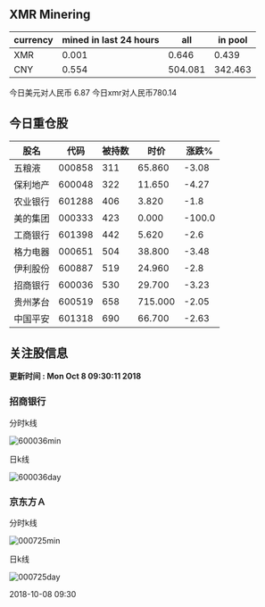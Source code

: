 ## XMR Minering

|currency|mined in last 24 hours|all|in pool|
|---|---|---|---|
|XMR|0.001|0.646|0.439|
|CNY|0.554|504.081|342.463|

今日美元对人民币 6.87	今日xmr对人民币780.14


## 今日重仓股 

|股名|代码|被持数|时价|涨跌%|
|---|---|---|---|---|
|五粮液|000858|311|65.860|-3.08|
|保利地产|600048|322|11.650|-4.27|
|农业银行|601288|406|3.820|-1.8|
|美的集团|000333|423|0.000|-100.0|
|工商银行|601398|442|5.620|-2.6|
|格力电器|000651|504|38.800|-3.48|
|伊利股份|600887|519|24.960|-2.8|
|招商银行|600036|530|29.700|-3.23|
|贵州茅台|600519|658|715.000|-2.05|
|中国平安|601318|690|66.700|-2.63|

## 关注股信息
**更新时间 : Mon Oct  8 09:30:11 2018**
### 招商银行 
分时k线

![600036min](http://image.sinajs.cn/newchart/min/n/sh600036.gif)

日k线

![600036day](http://image.sinajs.cn/newchart/daily/n/sh600036.gif)

### 京东方Ａ 
分时k线

![000725min](http://image.sinajs.cn/newchart/min/n/sz000725.gif)

日k线

![000725day](http://image.sinajs.cn/newchart/daily/n/sz000725.gif)

2018-10-08 09:30